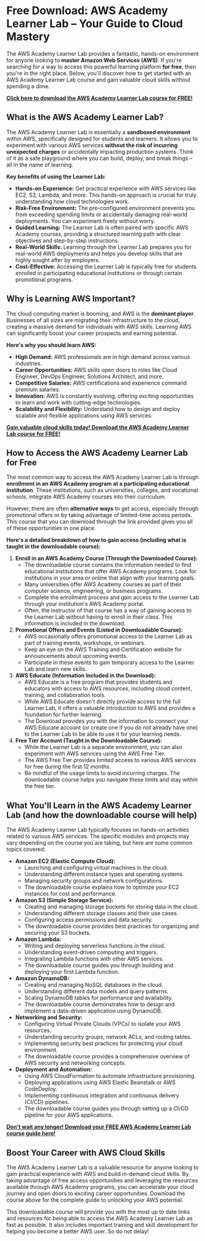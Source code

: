 # Free Download: AWS Academy Learner Lab – Your Guide to Cloud Mastery

The AWS Academy Learner Lab provides a fantastic, hands-on environment for anyone looking to **master Amazon Web Services (AWS)**.  If you're searching for a way to access this powerful learning platform **for free**, then you're in the right place.  Below, you'll discover how to get started with an AWS Academy Learner Lab course and gain valuable cloud skills without spending a dime.

[**Click here to download the AWS Academy Learner Lab course for FREE!**](https://udemywork.com/aws-academy-learner-lab)

## What is the AWS Academy Learner Lab?

The AWS Academy Learner Lab is essentially a **sandboxed environment** within AWS, specifically designed for students and learners. It allows you to experiment with various AWS services **without the risk of incurring unexpected charges** or accidentally impacting production systems. Think of it as a safe playground where you can build, deploy, and break things – all in the name of learning.

**Key benefits of using the Learner Lab:**

*   **Hands-on Experience:**  Get practical experience with AWS services like EC2, S3, Lambda, and more. This hands-on approach is crucial for truly understanding how cloud technologies work.
*   **Risk-Free Environment:**  The pre-configured environment prevents you from exceeding spending limits or accidentally damaging real-world deployments.  You can experiment freely without worry.
*   **Guided Learning:**  The Learner Lab is often paired with specific AWS Academy courses, providing a structured learning path with clear objectives and step-by-step instructions.
*   **Real-World Skills:**  Learning through the Learner Lab prepares you for real-world AWS deployments and helps you develop skills that are highly sought after by employers.
*   **Cost-Effective:** Accessing the Learner Lab is typically free for students enrolled in participating educational institutions or through certain promotional programs.

## Why is Learning AWS Important?

The cloud computing market is booming, and AWS is the **dominant player**.  Businesses of all sizes are migrating their infrastructure to the cloud, creating a massive demand for individuals with AWS skills. Learning AWS can significantly boost your career prospects and earning potential.

**Here's why you should learn AWS:**

*   **High Demand:** AWS professionals are in high demand across various industries.
*   **Career Opportunities:**  AWS skills open doors to roles like Cloud Engineer, DevOps Engineer, Solutions Architect, and more.
*   **Competitive Salaries:**  AWS certifications and experience command premium salaries.
*   **Innovation:**  AWS is constantly evolving, offering exciting opportunities to learn and work with cutting-edge technologies.
*   **Scalability and Flexibility:** Understand how to design and deploy scalable and flexible applications using AWS services.

[**Gain valuable cloud skills today! Download the AWS Academy Learner Lab course for FREE!**](https://udemywork.com/aws-academy-learner-lab)

## How to Access the AWS Academy Learner Lab for Free

The most common way to access the AWS Academy Learner Lab is through **enrollment in an AWS Academy program at a participating educational institution**.  These institutions, such as universities, colleges, and vocational schools, integrate AWS Academy courses into their curriculum.

However, there are often **alternative ways** to get access, especially through promotional offers or by taking advantage of limited-time access periods. This course that you can download through the link provided gives you all of these opportunities in one place.

**Here's a detailed breakdown of how to gain access (including what is taught in the downloadable course):**

1.  **Enroll in an AWS Academy Course (Through the Downloaded Course):**
    *   The downloadable course contains the information needed to find educational institutions that offer AWS Academy programs. Look for institutions in your area or online that align with your learning goals.
    *   Many universities offer AWS Academy courses as part of their computer science, engineering, or business programs.
    *   Complete the enrollment process and gain access to the Learner Lab through your institution's AWS Academy portal.
    *   Often, the instructor of that course has a way of gaining access to the Learner Lab without having to enroll in their class. This information is included in the download.
2.  **Promotional Offers and Events (Listed in Downloadable Course):**
    *   AWS occasionally offers promotional access to the Learner Lab as part of training events, workshops, or webinars.
    *   Keep an eye on the AWS Training and Certification website for announcements about upcoming events.
    *   Participate in these events to gain temporary access to the Learner Lab and learn new skills.
3.  **AWS Educate (Information Included in the Download):**
    *   AWS Educate is a free program that provides students and educators with access to AWS resources, including cloud content, training, and collaboration tools.
    *   While AWS Educate doesn't directly provide access to the full Learner Lab, it offers a valuable introduction to AWS and provides a foundation for further learning.
    *   The Download provides you with the information to connect your AWS Educate account (or create one if you do not already have one) to the Learner Lab to be able to use it for your learning needs.
4.  **Free Tier Account (Taught in the Downloadable Course):**
    * While the Learner Lab is a separate environment, you can also experiment with AWS services using the AWS Free Tier.
    * The AWS Free Tier provides limited access to various AWS services for free during the first 12 months.
    * Be mindful of the usage limits to avoid incurring charges. The downloadable course helps you navigate these limits and stay within the free tier.

## What You'll Learn in the AWS Academy Learner Lab (and how the downloadable course will help)

The AWS Academy Learner Lab typically focuses on hands-on activities related to various AWS services. The specific modules and projects may vary depending on the course you are taking, but here are some common topics covered:

*   **Amazon EC2 (Elastic Compute Cloud):**
    *   Launching and configuring virtual machines in the cloud.
    *   Understanding different instance types and operating systems.
    *   Managing security groups and network configurations.
    *   The downloadable course explains how to optimize your EC2 instances for cost and performance.
*   **Amazon S3 (Simple Storage Service):**
    *   Creating and managing storage buckets for storing data in the cloud.
    *   Understanding different storage classes and their use cases.
    *   Configuring access permissions and data security.
    *   The downloadable course provides best practices for organizing and securing your S3 buckets.
*   **Amazon Lambda:**
    *   Writing and deploying serverless functions in the cloud.
    *   Understanding event-driven computing and triggers.
    *   Integrating Lambda functions with other AWS services.
    *   The downloadable course guides you through building and deploying your first Lambda function.
*   **Amazon DynamoDB:**
    *   Creating and managing NoSQL databases in the cloud.
    *   Understanding different data models and query patterns.
    *   Scaling DynamoDB tables for performance and availability.
    *   The downloadable course demonstrates how to design and implement a data-driven application using DynamoDB.
*   **Networking and Security:**
    *   Configuring Virtual Private Clouds (VPCs) to isolate your AWS resources.
    *   Understanding security groups, network ACLs, and routing tables.
    *   Implementing security best practices for protecting your cloud environment.
    *   The downloadable course provides a comprehensive overview of AWS security and networking concepts.
*   **Deployment and Automation:**
    *   Using AWS CloudFormation to automate infrastructure provisioning.
    *   Deploying applications using AWS Elastic Beanstalk or AWS CodeDeploy.
    *   Implementing continuous integration and continuous delivery (CI/CD) pipelines.
    *   The downloadable course guides you through setting up a CI/CD pipeline for your AWS applications.

[**Don't wait any longer! Download your FREE AWS Academy Learner Lab course guide here!**](https://udemywork.com/aws-academy-learner-lab)

##  Boost Your Career with AWS Cloud Skills

The AWS Academy Learner Lab is a valuable resource for anyone looking to gain practical experience with AWS and build in-demand cloud skills. By taking advantage of free access opportunities and leveraging the resources available through AWS Academy programs, you can accelerate your cloud journey and open doors to exciting career opportunities. Download the course above for the complete guide to unlocking your AWS potential.

This downloadable course will provide you with the most up to date links and resources for being able to access the AWS Academy Learner Lab as fast as possible. It also includes important training and skill development for helping you become a better AWS user. So do not delay!

